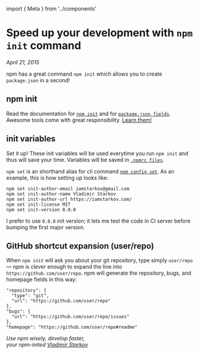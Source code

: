import { Meta } from '../components'

<Meta
  title="Speed up your development with npm init command"
  description="npm has a great command npm init which allows you to create package.json in a second!"
/>

# Speed up your development with `npm init` command

_April 21, 2015_

npm has a great command `npm init` which allows you to create `package.json` in a second!

## npm init

Read the documentation for [`npm init`][init] and for [`package.json fields`][pkg]. Awesome tools come with great responsibility. [Learn them!][docs]

[docs]: https://docs.npmjs.com/
[init]: https://docs.npmjs.com/cli/init
[pkg]: https://docs.npmjs.com/files/package.json

## init variables

Set it up! These init variables will be used everytime you run `npm init`
and thus will save your time. Variables will be saved in [`.npmrc files`][npmrc].

`npm set` is an shorthand alias for cli command [`npm config set`][config].
As an example, this is how setting up looks like:

```
npm set init-author-email iamstarkov@gmail.com
npm set init-author-name Vladimir Starkov
npm set init-author-url https://iamstarkov.com/
npm set init-license MIT
npm set init-version 0.0.0
```

I prefer to use `0.0.0` init version; it lets me test the code in CI server
before bumping the first major version.

[npmrc]: https://docs.npmjs.com/files/npmrc
[config]: https://docs.npmjs.com/cli/config

## GitHub shortcut expansion (user/repo)

When `npm init` will ask you about your git repository, type simply
`user/repo` — npm is clever enough to expand the line
into `https://github.com/user/repo`. npm will generate the repository, bugs,
and homepage fields in this way:

```
"repository": {
  "type": "git",
  "url": "https://github.com/user/repo"
},
"bugs": {
  "url": "https://github.com/user/repo/issues"
},
"homepage": "https://github.com/user/repo#readme"
```

_Use npm wisely, develop faster,_  
_your npm-inited [Vladimir Starkov](https://iamstarkov.com/)_
